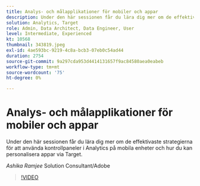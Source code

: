 ```yaml
---
title: Analys- och målapplikationer för mobiler och appar
description: Under den här sessionen får du lära dig mer om de effektivaste strategierna för att använda kontrollpaneler i Analytics på mobila enheter och hur du kan personalisera appar via Target.
solution: Analytics, Target
role: Admin, Data Architect, Data Engineer, User
level: Intermediate, Experienced
kt: 10568
thumbnail: 343819.jpeg
exl-id: 4ae593bc-9219-4c8a-bcb3-07eb0c54ad44
duration: 2754
source-git-commit: 9a297cda953d4414131657f9ac84580aea0eabeb
workflow-type: tm+mt
source-wordcount: '75'
ht-degree: 0%

---
```


# Analys- och målapplikationer för mobiler och appar

Under den här sessionen får du lära dig mer om de effektivaste strategierna för att använda kontrollpaneler i Analytics på mobila enheter och hur du kan personalisera appar via Target.

*Ashika Ramjee* Solution Consultant/Adobe

>[!VIDEO](https://video.tv.adobe.com/v/343819/?quality=12&learn=on)
